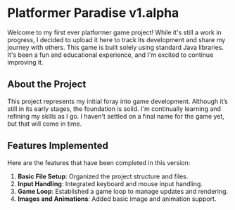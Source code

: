 # Platformer Paradise v1.alpha

Welcome to my first ever platformer game project! While it's still a work in progress, I decided to upload it here to track its development and share my journey with others. This game is built solely using standard Java libraries. It's been a fun and educational experience, and I'm excited to continue improving it.

## About the Project
This project represents my initial foray into game development. Although it’s still in its early stages, the foundation is solid. I'm continually learning and refining my skills as I go. I haven't settled on a final name for the game yet, but that will come in time.

## Features Implemented

Here are the features that have been completed in this version:

1. **Basic File Setup**: Organized the project structure and files.
2. **Input Handling**: Integrated keyboard and mouse input handling.
3. **Game Loop**: Established a game loop to manage updates and rendering.
4. **Images and Animations**: Added basic image and animation support.
